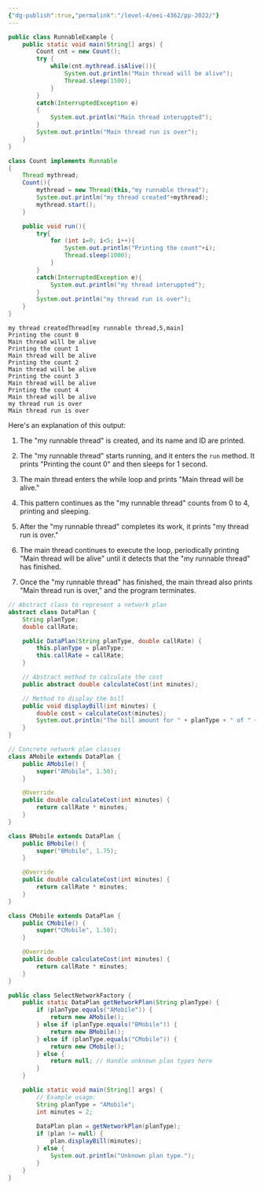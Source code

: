 ```yaml
---
{"dg-publish":true,"permalink":"/level-4/eei-4362/pp-2022/"}
---
```



```java
public class RunnableExample {
    public static void main(String[] args) {
        Count cnt = new Count();
        try {
            while(cnt.mythread.isAlive()){
                System.out.println("Main thread will be alive");
                Thread.sleep(1500);
            }
        }
        catch(InterruptedException e)
        {
            System.out.println("Main thread interuppted");
        }
        System.out.println("Main thread run is over");
    }
}

class Count implements Runnable
{
    Thread mythread;
    Count(){
        mythread = new Thread(this,"my runnable thread");
        System.out.println("my thread created"+mythread);
        mythread.start();
    }

    public void run(){
        try{
            for (int i=0; i<5; i++){
                System.out.println("Printing the count"+i);
                Thread.sleep(1000);
            }
        }
        catch(InterruptedException e){
            System.out.println("my thread interuppted");
        }
        System.out.println("my thread run is over");
    }
}

```
```
my thread createdThread[my runnable thread,5,main]
Printing the count 0
Main thread will be alive
Printing the count 1
Main thread will be alive
Printing the count 2
Main thread will be alive
Printing the count 3
Main thread will be alive
Printing the count 4
Main thread will be alive
my thread run is over
Main thread run is over
```

Here's an explanation of this output:

1. The "my runnable thread" is created, and its name and ID are printed.
    
2. The "my runnable thread" starts running, and it enters the `run` method. It prints "Printing the count 0" and then sleeps for 1 second.
    
3. The main thread enters the while loop and prints "Main thread will be alive."
    
4. This pattern continues as the "my runnable thread" counts from 0 to 4, printing and sleeping.
    
5. After the "my runnable thread" completes its work, it prints "my thread run is over."
    
6. The main thread continues to execute the loop, periodically printing "Main thread will be alive" until it detects that the "my runnable thread" has finished.
    
7. Once the "my runnable thread" has finished, the main thread also prints "Main thread run is over," and the program terminates.


```java
// Abstract class to represent a network plan
abstract class DataPlan {
    String planType;
    double callRate;

    public DataPlan(String planType, double callRate) {
        this.planType = planType;
        this.callRate = callRate;
    }

    // Abstract method to calculate the cost
    public abstract double calculateCost(int minutes);

    // Method to display the bill
    public void displayBill(int minutes) {
        double cost = calculateCost(minutes);
        System.out.println("The bill amount for " + planType + " of " + minutes + " units is: Rs. " + cost);
    }
}

// Concrete network plan classes
class AMobile extends DataPlan {
    public AMobile() {
        super("AMobile", 1.50);
    }

    @Override
    public double calculateCost(int minutes) {
        return callRate * minutes;
    }
}

class BMobile extends DataPlan {
    public BMobile() {
        super("BMobile", 1.75);
    }

    @Override
    public double calculateCost(int minutes) {
        return callRate * minutes;
    }
}

class CMobile extends DataPlan {
    public CMobile() {
        super("CMobile", 1.50);
    }

    @Override
    public double calculateCost(int minutes) {
        return callRate * minutes;
    }
}

public class SelectNetworkFactory {
    public static DataPlan getNetworkPlan(String planType) {
        if (planType.equals("AMobile")) {
            return new AMobile();
        } else if (planType.equals("BMobile")) {
            return new BMobile();
        } else if (planType.equals("CMobile")) {
            return new CMobile();
        } else {
            return null; // Handle unknown plan types here
        }
    }

    public static void main(String[] args) {
        // Example usage:
        String planType = "AMobile";
        int minutes = 2;
        
        DataPlan plan = getNetworkPlan(planType);
        if (plan != null) {
            plan.displayBill(minutes);
        } else {
            System.out.println("Unknown plan type.");
        }
    }
}
```
